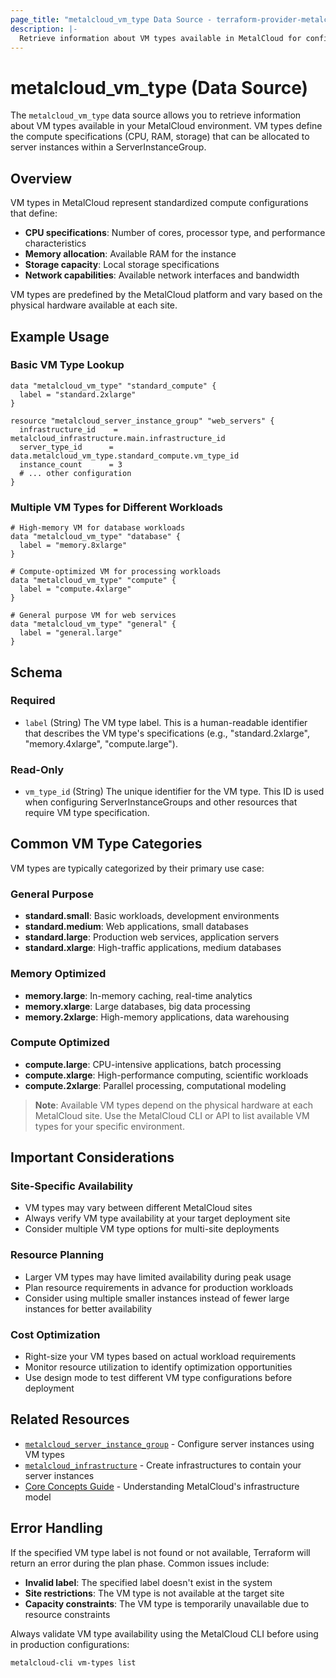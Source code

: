 ```yaml
---
page_title: "metalcloud_vm_type Data Source - terraform-provider-metalcloud"
description: |-
  Retrieve information about VM types available in MetalCloud for configuring server instances.
---
```


# metalcloud_vm_type (Data Source)

The `metalcloud_vm_type` data source allows you to retrieve information about VM types available in your MetalCloud environment. VM types define the compute specifications (CPU, RAM, storage) that can be allocated to server instances within a ServerInstanceGroup.

## Overview

VM types in MetalCloud represent standardized compute configurations that define:

- **CPU specifications**: Number of cores, processor type, and performance characteristics
- **Memory allocation**: Available RAM for the instance
- **Storage capacity**: Local storage specifications
- **Network capabilities**: Available network interfaces and bandwidth

VM types are predefined by the MetalCloud platform and vary based on the physical hardware available at each site.

## Example Usage

### Basic VM Type Lookup

```hcl
data "metalcloud_vm_type" "standard_compute" {
  label = "standard.2xlarge"
}

resource "metalcloud_server_instance_group" "web_servers" {
  infrastructure_id    = metalcloud_infrastructure.main.infrastructure_id
  server_type_id      = data.metalcloud_vm_type.standard_compute.vm_type_id
  instance_count      = 3
  # ... other configuration
}
```

### Multiple VM Types for Different Workloads

```hcl
# High-memory VM for database workloads
data "metalcloud_vm_type" "database" {
  label = "memory.8xlarge"
}

# Compute-optimized VM for processing workloads
data "metalcloud_vm_type" "compute" {
  label = "compute.4xlarge"
}

# General purpose VM for web services
data "metalcloud_vm_type" "general" {
  label = "general.large"
}
```

## Schema

### Required

- `label` (String) The VM type label. This is a human-readable identifier that describes the VM type's specifications (e.g., "standard.2xlarge", "memory.4xlarge", "compute.large").

### Read-Only

- `vm_type_id` (String) The unique identifier for the VM type. This ID is used when configuring ServerInstanceGroups and other resources that require VM type specification.

## Common VM Type Categories

VM types are typically categorized by their primary use case:

### General Purpose
- **standard.small**: Basic workloads, development environments
- **standard.medium**: Web applications, small databases
- **standard.large**: Production web services, application servers
- **standard.xlarge**: High-traffic applications, medium databases

### Memory Optimized
- **memory.large**: In-memory caching, real-time analytics
- **memory.xlarge**: Large databases, big data processing
- **memory.2xlarge**: High-memory applications, data warehousing

### Compute Optimized
- **compute.large**: CPU-intensive applications, batch processing
- **compute.xlarge**: High-performance computing, scientific workloads
- **compute.2xlarge**: Parallel processing, computational modeling

> **Note**: Available VM types depend on the physical hardware at each MetalCloud site. Use the MetalCloud CLI or API to list available VM types for your specific environment.

## Important Considerations

### Site-Specific Availability
- VM types may vary between different MetalCloud sites
- Always verify VM type availability at your target deployment site
- Consider multiple VM type options for multi-site deployments

### Resource Planning
- Larger VM types may have limited availability during peak usage
- Plan resource requirements in advance for production workloads
- Consider using multiple smaller instances instead of fewer large instances for better availability

### Cost Optimization
- Right-size your VM types based on actual workload requirements
- Monitor resource utilization to identify optimization opportunities
- Use design mode to test different VM type configurations before deployment

## Related Resources

- [`metalcloud_server_instance_group`](../resources/server_instance_group.md) - Configure server instances using VM types
- [`metalcloud_infrastructure`](../resources/infrastructure.md) - Create infrastructures to contain your server instances
- [Core Concepts Guide](../guides/concepts.html.md) - Understanding MetalCloud's infrastructure model

## Error Handling

If the specified VM type label is not found or not available, Terraform will return an error during the plan phase. Common issues include:

- **Invalid label**: The specified label doesn't exist in the system
- **Site restrictions**: The VM type is not available at the target site
- **Capacity constraints**: The VM type is temporarily unavailable due to resource constraints

Always validate VM type availability using the MetalCloud CLI before using in production configurations:

```bash
metalcloud-cli vm-types list
```
